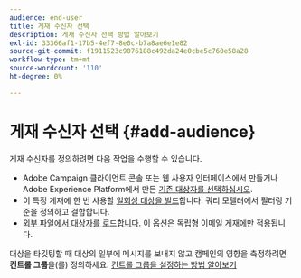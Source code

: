 ```yaml
---
audience: end-user
title: 게재 수신자 선택
description: 게재 수신자 선택 방법 알아보기
exl-id: 33366af1-17b5-4ef7-8e0c-b7a8ae6e1e82
source-git-commit: f1911523c9076188c492da24e0cbe5c760e58a28
workflow-type: tm+mt
source-wordcount: '110'
ht-degree: 0%

---
```


# 게재 수신자 선택 {#add-audience}

게재 수신자를 정의하려면 다음 작업을 수행할 수 있습니다.

* Adobe Campaign 클라이언트 콘솔 또는 웹 사용자 인터페이스에서 만들거나 Adobe Experience Platform에서 만든 [기존 대상자를 선택하십시오](add-audience.md).
* 이 특정 게재에 한 번 사용할 [일회성 대상을 빌드](one-time-audience.md)합니다. 쿼리 모델러에서 필터링 기준을 정의하고 결합합니다.
* [외부 파일에서 대상자를 로드합니다](file-audience.md). 이 옵션은 독립형 이메일 게재에만 적용됩니다.

대상을 타깃팅할 때 대상의 일부에 메시지를 보내지 않고 캠페인의 영향을 측정하려면 **컨트롤 그룹**&#x200B;을(를) 정의하세요. [컨트롤 그룹을 설정하는 방법 알아보기](control-group.md)